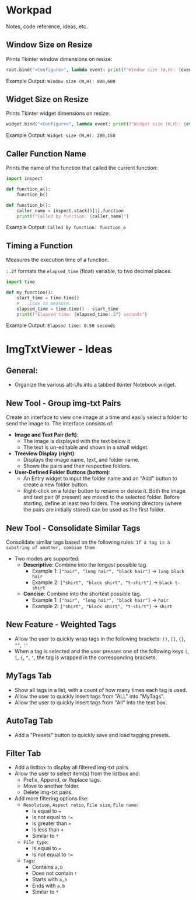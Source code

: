 # Workpad

Notes, code reference, ideas, etc.


<!--###########################################################################-->


## Window Size on Resize

Prints Tkinter window dimensions on resize:

```python
root.bind("<Configure>", lambda event: print(f"Window size (W,H): {event.width},{event.height}") if event.widget == root else None)
```

Example Output: `Window size (W,H): 800,600`


<!--###########################################################################-->


## Widget Size on Resize

Prints Tkinter widget dimensions on resize:

```python
widget.bind("<Configure>", lambda event: print(f"Widget size (W,H): {event.width},{event.height}"))
```

Example Output: `Widget size (W,H): 200,150`


<!--###########################################################################-->


## Caller Function Name

Prints the name of the function that called the current function:

```python
import inspect

def function_a():
    function_b()

def function_b():
    caller_name = inspect.stack()[1].function
    print(f"Called by function: {caller_name}")
```

Example Output: `Called by function: function_a`


<!--###########################################################################-->


## Timing a Function

Measures the execution time of a function.

`:.2f` formats the `elapsed_time` (float) variable, to two decimal places.

```python
import time

def my_function():
    start_time = time.time()
    # ...Code to measure...
    elapsed_time = time.time() - start_time
    print(f"Elapsed time: {elapsed_time:.2f} seconds")
```

Example Output: `Elapsed time: 0.50 seconds`


<!--###########################################################################-->



# ImgTxtViewer - Ideas

## General:
- Organize the various alt-UIs into a tabbed tkinter Notebook widget.


<!-- Tools / Features --#########################################################################-->
## New Tool - Group img-txt Pairs
Create an interface to view one image at a time and easily select a folder to send the image to.
The interface consists of:
- **Image and Text Pair (left)**:
  - The image is displayed with the text below it.
  - The text is un-editable and shown in a small widget.
- **Treeview Display (right)**:
  - Displays the image name, text, and folder name.
  - Shows the pairs and their respective folders.
- **User-Defined Folder Buttons (bottom)**:
  - An Entry widget to input the folder name and an "Add" button to create a new folder button.
  - Right-click on a folder button to rename or delete it.
Both the image and text pair (if present) are moved to the selected folder. Before starting, define at least two folders. The working directory (where the pairs are initially stored) can be used as the first folder.


## New Tool - Consolidate Similar Tags
Consolidate similar tags based on the following rules: `If a tag is a substring of another, combine them`
- Two modes are supported:
  - **Descriptive**: Combine into the longest possible tag.
    - Example 1: `["hair", "long hair", "black hair"]` → `long black hair`
    - Example 2: `["shirt", "black shirt", "t-shirt"]` → `black t-shirt`
  - **Concise**: Combine into the shortest possible tag.
    - Example 1: `["hair", "long hair", "black hair"]` → `hair`
    - Example 2: `["shirt", "black shirt", "t-shirt"]` → `shirt`


## New Feature - Weighted Tags
- Allow the user to quickly wrap tags in the following brackets: `()`, `[]`, `{}`, `""`, `''`
- When a tag is selected and the user presses one of the following keys `(`, `[`, `{`, `"`, `'`, the tag is wrapped in the corresponding brackets.


<!-- Notebook Tabs --############################################################################-->
## MyTags Tab
- Show all tags in a list, with a count of how many times each tag is used.
- Allow the user to quickly insert tags from "ALL" into "MyTags".
- Allow the user to quickly insert tags from "All" into the text box.


## AutoTag Tab
- Add a "Presets" button to quickly save and load tagging presets.


## Filter Tab
- Add a listbox to display all filtered img-txt pairs.
- Allow the user to select item(s) from the listbox and:
  - Prefix, Append, or Replace tags.
  - Move to another folder.
  - Delete img-txt pairs.
- Add more filtering options like:
  - `Resolution`, `Aspect ratio`, `File size`, `File name`:
    - Is equal to `=`
    - Is not equal to `!=`
    - Is greater than `>`
    - Is less than `<`
    - Similar to `*`
  - `File type`:
    - Is equal to `=`
    - Is not equal to `!=`
  - `Tags`:
    - Contains `a,b`
    - Does not contain `!`
    - Starts with `a,b`
    - Ends with `a,b`
    - Similar to `*`
